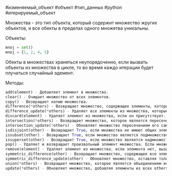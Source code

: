 #изменяемый_объект #объект #тип_данных #python #итерируемый_объект 


Множества - это тип объекта, который содержит множество жругих объектов, и все обекты в пределах одного множетва уникальны.

Объекты:
```python
mnoj = set()
mnoj = {1, 2, 4, 5}
```
Обекты в множествах храняться неупорядоченно, если вызвать объекты из множества в цикле, то во время каждо итерации будет плучаться случайный эдемент.

Методы:
```python
add(element) - Добавляет элемент в множество.
clear() - Очищает множество от всех элементов.
copy() - Возвращает копию множества.
difference(*others) - Возвращает множество, содержащее элементы, которые есть в исходном множестве, но нет в указанных others.
difference_update(*others) - Удаляет все элементы из множества, которые есть в others.
discard(element) - Удаляет элемент из множества, если он присутствует.
intersection(*others) - Возвращает множество, которое является пересечением исходного множества и всех others.
intersection_update(*others) - Обновляет множество пересечением его самого и others.
isdisjoint(other) - Возвращает True, если множества не имеют общих элементов.
issubset(other) - Возвращает True, если множество является подмножеством другого множества other.
issuperset(other) - Возвращает True, если множество является надмножеством другого множества other.
pop() - Удаляет и возвращает произвольный элемент множества. Если множество пусто, вызывает KeyError.
remove(element) - Удаляет элемент из множества; если элемента нет, вызывает KeyError.
symmetric_difference(other) - Возвращает множество, содержащее все элементы из исходного множества и other, но не те, которые присутствуют в обоих.
symmetric_difference_update(other) - Обновляет множество, оставляя только элементы, которые есть только в одном из множеств.
union(*others) - Возвращает множество, которое является объединением исходного множества и всех others.
update(*others) - Обновляет множество, добавляя элементы из всех others.
```